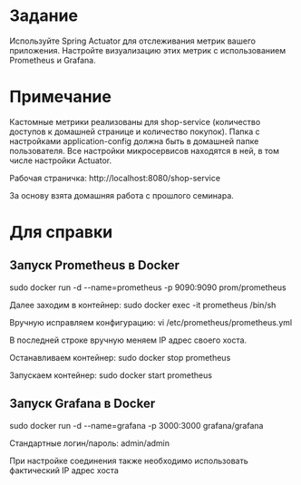 # Задание

Используйте Spring Actuator для отслеживания метрик вашего приложения.
Настройте визуализацию этих метрик с использованием Prometheus и Grafana.

# Примечание

Кастомные метрики реализованы для shop-service (количество доступов к домашней странице и количество покупок).
Папка с настройками application-config должна быть в домашней папке пользователя.
Все настройки микросервисов находятся в ней, в том числе настройки Actuator.  

Рабочая страничка: http://localhost:8080/shop-service 

За основу взята домашняя работа с прошлого семинара.

# Для справки

## Запуск Prometheus в Docker 

sudo docker run -d --name=prometheus -p 9090:9090 prom/prometheus

Далее заходим в контейнер: sudo docker exec -it prometheus /bin/sh

Вручную исправляем конфигурацию: vi /etc/prometheus/prometheus.yml

В последней строке вручную меняем IP адрес своего хоста.

Останавливаем контейнер: sudo docker stop prometheus

Запускаем контейнер: sudo docker start prometheus

## Запуск Grafana в Docker

sudo docker run -d --name=grafana -p 3000:3000 grafana/grafana

Стандартные логин/пароль: admin/admin

При настройке соединения также необходимо использовать фактический IP адрес хоста
